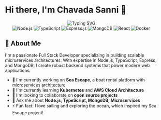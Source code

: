 # Hi there, I'm Chavada Sanni 👋

<div align="center">
  <img src="https://readme-typing-svg.herokuapp.com?font=Fira+Code&weight=600&size=28&duration=3000&pause=1000&color=2E9FD1&center=true&vCenter=true&width=600&lines=Microservices+Architect;Full+Stack+Developer;Node.js+%26+TypeScript+Expert;MongoDB+Specialist" alt="Typing SVG" />
</div>

<div align="center">
  <img src="https://img.shields.io/badge/Node.js-339933?style=for-the-badge&logo=nodedotjs&logoColor=white" alt="Node.js" />
  <img src="https://img.shields.io/badge/TypeScript-007ACC?style=for-the-badge&logo=typescript&logoColor=white" alt="TypeScript" />
  <img src="https://img.shields.io/badge/Express.js-000000?style=for-the-badge&logo=express&logoColor=white" alt="Express.js" />
  <img src="https://img.shields.io/badge/MongoDB-4EA94B?style=for-the-badge&logo=mongodb&logoColor=white" alt="MongoDB" />
  <img src="https://img.shields.io/badge/React-20232A?style=for-the-badge&logo=react&logoColor=61DAFB" alt="React" />
  <img src="https://img.shields.io/badge/Docker-2CA5E0?style=for-the-badge&logo=docker&logoColor=white" alt="Docker" />
</div>

## 🚀 About Me

I'm a passionate Full Stack Developer specializing in building scalable microservices architectures. With expertise in Node.js, TypeScript, Express, and MongoDB, I create robust backend systems that power modern web applications.

- 🔭 I'm currently working on **Sea Escape**, a boat rental platform with microservices architecture
- 🌱 I'm currently learning **Kubernetes** and **AWS Cloud Architecture**
- 👯 I'm looking to collaborate on **open source projects**
- 💬 Ask me about **Node.js, TypeScript, MongoDB, Microservices**
- ⚡ Fun fact: I love sailing and exploring the ocean, which inspired my Sea Escape project!